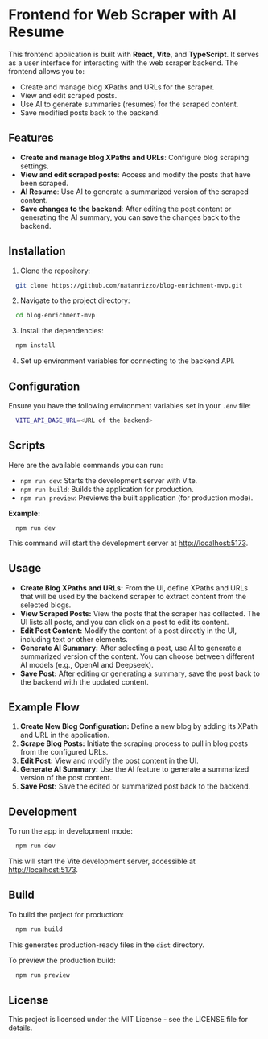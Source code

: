 # Frontend for Web Scraper with AI Resume

This frontend application is built with **React**, **Vite**, and **TypeScript**. It serves as a user interface for interacting with the web scraper backend. The frontend allows you to:

- Create and manage blog XPaths and URLs for the scraper.
- View and edit scraped posts.
- Use AI to generate summaries (resumes) for the scraped content.
- Save modified posts back to the backend.

## Features

- **Create and manage blog XPaths and URLs**: Configure blog scraping settings.
- **View and edit scraped posts**: Access and modify the posts that have been scraped.
- **AI Resume**: Use AI to generate a summarized version of the scraped content.
- **Save changes to the backend**: After editing the post content or generating the AI summary, you can save the changes back to the backend.

## Installation

1. Clone the repository:

``` bash
  git clone https://github.com/natanrizzo/blog-enrichment-mvp.git
```

2. Navigate to the project directory:

``` bash
  cd blog-enrichment-mvp
```


3. Install the dependencies:

``` bash
  npm install
```


4. Set up environment variables for connecting to the backend API.

## Configuration

Ensure you have the following environment variables set in your `.env` file:

``` bash
  VITE_API_BASE_URL=<URL of the backend>
```

## Scripts

Here are the available commands you can run:

- `npm run dev`: Starts the development server with Vite.
- `npm run build`: Builds the application for production.
- `npm run preview`: Previews the built application (for production mode).

**Example:**

```
  npm run dev
```

This command will start the development server at [http://localhost:5173](http://localhost:5173).

## Usage

- **Create Blog XPaths and URLs:** From the UI, define XPaths and URLs that will be used by the backend scraper to extract content from the selected blogs.
- **View Scraped Posts:** View the posts that the scraper has collected. The UI lists all posts, and you can click on a post to edit its content.
- **Edit Post Content:** Modify the content of a post directly in the UI, including text or other elements.
- **Generate AI Summary:** After selecting a post, use AI to generate a summarized version of the content. You can choose between different AI models (e.g., OpenAI and Deepseek).
- **Save Post:** After editing or generating a summary, save the post back to the backend with the updated content.

## Example Flow

1. **Create New Blog Configuration:** Define a new blog by adding its XPath and URL in the application.
2. **Scrape Blog Posts:** Initiate the scraping process to pull in blog posts from the configured URLs.
3. **Edit Post:** View and modify the post content in the UI.
4. **Generate AI Summary:** Use the AI feature to generate a summarized version of the post content.
5. **Save Post:** Save the edited or summarized post back to the backend.

## Development

To run the app in development mode:

``` bash
  npm run dev
```


This will start the Vite development server, accessible at [http://localhost:5173](http://localhost:5173).

## Build

To build the project for production:

``` bash
  npm run build
```


This generates production-ready files in the `dist` directory.

To preview the production build:

``` bash
  npm run preview
```

## License

This project is licensed under the MIT License - see the LICENSE file for details.
